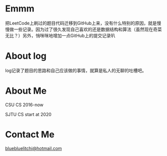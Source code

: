 # Emmm

把LeetCode上刷过的题目代码迁移到GitHub上来，没有什么特别的原因，就是慢慢做一些记录。因为过了很久发现自己喜欢的还是数据结构和算法（虽然现在奇菜无比？）另外，悄咪咪地增加一点GitHub上的提交记录叭

# About log

log记录了题目的思路和自己应该做的事情，就算是私人的无聊的吐槽吧。

# About Me

CSU CS 2016-now

SJTU CS start at 2020

# Contact Me

bluebluelitchi@hotmail.com
